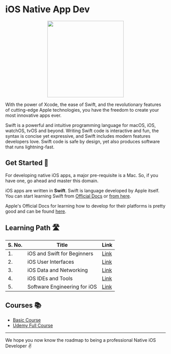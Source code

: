 # iOS Native App Dev

<p align="center"><img src="https://i.ibb.co/PCzNpww/swift.jpg" height="240"></p>

With the power of Xcode, the ease of Swift, and the revolutionary features of cutting-edge Apple technologies, you have the freedom to create your most innovative apps ever.

Swift is a powerful and intuitive programming language for macOS, iOS, watchOS, tvOS and beyond. Writing Swift code is interactive and fun, the syntax is concise yet expressive, and Swift includes modern features developers love. Swift code is safe by design, yet also produces software that runs lightning-fast.

## Get Started :muscle:

For developing native iOS apps, a major pre-requisite is a Mac. So, if you have one, go ahead and master this domain.

iOS apps are written in **Swift**. Swift is language developed by Apple itself. You can start learning Swift from [Official Docs](https://Swift.org/documentation/) or [from here](https://codewithchris.com/learn-Swift/).

Apple's Official Docs for learning how to develop for their platforms is pretty good and can be found [here](https://developer.apple.com/documentation/).

## Learning Path :motorway:

| S. No. | Title                        | Link                                                              |
| ------ | ---------------------------- | ----------------------------------------------------------------- |
| 1.     | iOS and Swift for Beginners  | [Link](https://www.raywenderlich.com/ios/paths/learn)             |
| 2.     | iOS User Interfaces          | [Link](https://www.raywenderlich.com/ios/paths/iosuserinterface)  |
| 3.     | iOS Data and Networking      | [Link](https://www.raywenderlich.com/ios/paths/iosdatanetworking) |
| 4.     | iOS IDEs and Tools           | [Link](https://www.raywenderlich.com/ios/paths/iostools)          |
| 5.     | Software Engineering for iOS | [Link](https://www.raywenderlich.com/ios/paths/iossoftware)       |

## Courses :books:

- [Basic Course](https://www.coursera.org/learn/ios-app-development-basics)
- [Udemy Full Course](https://www.udemy.com/course/ios-13-app-development-bootcamp/)

<hr>

We hope you now know the roadmap to being a professional Native iOS Developer :v: